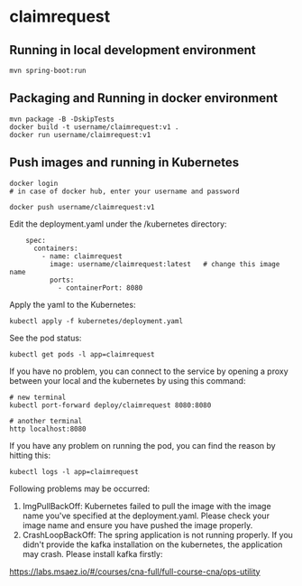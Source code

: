 # claimrequest

## Running in local development environment

```
mvn spring-boot:run
```

## Packaging and Running in docker environment

```
mvn package -B -DskipTests
docker build -t username/claimrequest:v1 .
docker run username/claimrequest:v1
```

## Push images and running in Kubernetes

```
docker login 
# in case of docker hub, enter your username and password

docker push username/claimrequest:v1
```

Edit the deployment.yaml under the /kubernetes directory:
```
    spec:
      containers:
        - name: claimrequest
          image: username/claimrequest:latest   # change this image name
          ports:
            - containerPort: 8080

```

Apply the yaml to the Kubernetes:
```
kubectl apply -f kubernetes/deployment.yaml
```

See the pod status:
```
kubectl get pods -l app=claimrequest
```

If you have no problem, you can connect to the service by opening a proxy between your local and the kubernetes by using this command:
```
# new terminal
kubectl port-forward deploy/claimrequest 8080:8080

# another terminal
http localhost:8080
```

If you have any problem on running the pod, you can find the reason by hitting this:
```
kubectl logs -l app=claimrequest
```

Following problems may be occurred:

1. ImgPullBackOff:  Kubernetes failed to pull the image with the image name you've specified at the deployment.yaml. Please check your image name and ensure you have pushed the image properly.
1. CrashLoopBackOff: The spring application is not running properly. If you didn't provide the kafka installation on the kubernetes, the application may crash. Please install kafka firstly:

https://labs.msaez.io/#/courses/cna-full/full-course-cna/ops-utility

